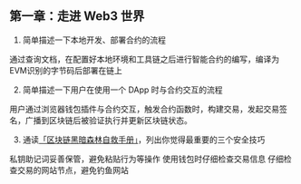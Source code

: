 ## 第一章：走进 Web3 世界

1. 简单描述一下本地开发、部署合约的流程                                                              

通过查询文档，在配置好本地环境和工具链之后进行智能合约的编写，编译为EVM识别的字节码后部署在链上

2. 简单描述一下用户在使用一个 DApp 时与合约交互的流程                                                
 
用户通过浏览器钱包插件与合约交互，触发合约函数时，构建交易，发起交易签名，广播到区块链后被验证执行并更新区块链状态。

3. 通读[「区块链黑暗森林自救手册」](https://github.com/slowmist/Blockchain-dark-forest-selfguard-handbook/blob/main/README_CN.md)，列出你觉得最重要的三个安全技巧 

私钥助记词妥善保管，避免粘贴行为等操作
使用钱包时仔细检查交易信息
仔细检查交易的网站节点，避免钓鱼网站

